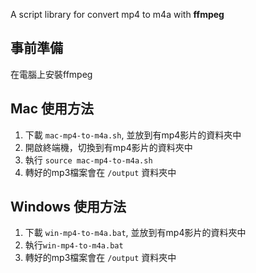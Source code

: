 A script library for convert mp4 to m4a with **ffmpeg**

## 事前準備

在電腦上安裝ffmpeg

## Mac 使用方法
1. 下載 `mac-mp4-to-m4a.sh`, 並放到有mp4影片的資料夾中
2. 開啟終端機，切換到有mp4影片的資料夾中
3. 執行 `source mac-mp4-to-m4a.sh`
4. 轉好的mp3檔案會在 `/output` 資料夾中

## Windows 使用方法
1. 下載 `win-mp4-to-m4a.bat`, 並放到有mp4影片的資料夾中
2. 執行`win-mp4-to-m4a.bat`
3. 轉好的mp3檔案會在 `/output` 資料夾中

